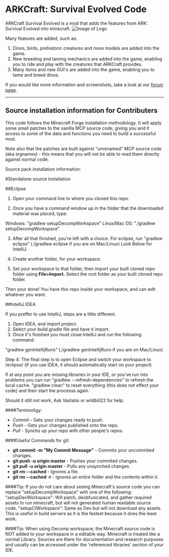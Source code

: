 # ARKCraft: Survival Evolved Code

ARKCraft Survival Evolved is a mod that adds the features from ARK: Survival Evolved into minecraft.
![Image of Logo](https://trello-attachments.s3.amazonaws.com/56a37420e3a0040bb7c24990/5bcd1557aeae9d88ac84aa4a/45539bcc62d0302a5efe633779f7f42e/UberArkCraft_Logo_Borderless.png)

Many features are added, such as:

1. Dinos, birds, prehistoric creatures and more models are added into the game.
2. New breeding and taming mechanics are added into the game, enabling you to ride and play with the creatures that ARKCraft    provides.
3. Many items and new GUI's are added into the game, enabling you to tame and breed dinos.

If you would like more information and screenshots, take a look at our [forum page](http://www.minecraftforum.net/forums/mapping-and-modding/minecraft-mods/wip-mods/2482915-wip-arkcraft-survival-evolved-dinos-taming).



-------------------------------------------
Source installation information for Contributers
-------------------------------------------

This code follows the Minecraft Forge installation methodology. It will apply
some small patches to the vanilla MCP source code, giving you and it access 
to some of the data and functions you need to build a successful mod.

Note also that the patches are built against "unrenamed" MCP source code (aka
srgnames) - this means that you will not be able to read them directly against
normal code.

Source pack installation information:

#Standalone source installation

##Eclipse

1. Open your command line to where you cloned this repo.

2. Once you have a command window up in the folder that the downloaded material was placed, type:

Windows: "gradlew setupDecompWorkspace"
Linux/Mac OS: "./gradlew setupDecompWorkspace"

3. After all that finished, you're left with a choice.
For eclipse, run "gradlew eclipse" (./gradlew eclipse if you are on Mac/Linux)
Look Below for IntelliJ.

4. Create another folder, for your workspace.

5. Set your workspace to that folder, then import your built cloned repo folder using **File>Import.** Select the root folder as your built cloned repo folder.

Then your done! You have this repo inside your workspace, and can edit whatever you want.

##IntelliJ IDEA

If you preffer to use IntelliJ, steps are a little different.
1. Open IDEA, and import project.
2. Select your build.gradle file and have it import.
3. Once it's finished you must close IntelliJ and run the following command:

"gradlew genIntellijRuns" (./gradlew genIntellijRuns if you are on Mac/Linux)

Step 4: The final step is to open Eclipse and switch your workspace to /eclipse/ (if you use IDEA, it should automatically start on your project)

If at any point you are missing libraries in your IDE, or you've run into problems you can run "gradlew --refresh-dependencies" to refresh the local cache. "gradlew clean" to reset everything {this does not effect your code} and then start the processs again.

Should it still not work, 
Ask Vastatio or wildbill22 for help.

####Terminoligy:

- *Commit* - Gets your changes ready to push.
- *Push* - Gets your changes published onto the repo.
- *Pull* - Synchs up your repo with other people's repos.

####Useful Commands for git:

- **git commit -m "My Commit Message"** - Commits your uncommited changes.
- **git push -u origin master** - Pushes your commited changes.
- **git pull -u origin master** - Pulls any unsynched changes.
- **git rm --cached <filename>** - Ignores a file.
- **git rm --cached -r <foldername>** - Ignores an entire folder and the contents within it. 


####Tip:
If you do not care about seeing Minecraft's source code you can replace "setupDecompWorkspace" with one of the following:
"setupDevWorkspace": Will patch, deobfusicated, and gather required assets to run minecraft, but will not generated human readable source code.
"setupCIWorkspace": Same as Dev but will not download any assets. This is useful in build servers as it is the fastest because it does the least work.

####Tip:
When using Decomp workspace, the Minecraft source code is NOT added to your workspace in a editable way. Minecraft is treated like a normal Library. Sources are there for documentation and research purposes and usually can be accessed under the 'referenced libraries' section of your IDE.

